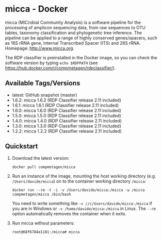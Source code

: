 # micca - Docker

micca (MICrobial Community Analysis) is a software pipeline for the processing
of amplicon sequencing data, from raw sequences to OTU tables, taxonomy
classification and phylogenetic tree inference. The pipeline can be applied to a
range of highly conserved genes/spacers, such as 16S rRNA gene, Internal
Transcribed Spacer (ITS) and 28S rRNA. Homepage: http://www.micca.org.

The RDP classifier is preinstalled in the Docker image, so you can check the
software version by typing ``echo $RDPPATH``
(see https://hub.docker.com/r/compmetagen/rdpclassifier/).

## Available Tags/Versions

- latest: GitHub snapshot (master)
- 1.6.2: micca 1.6.2 (RDP Classifier release 2.11 included)
- 1.6.1: micca 1.6.1 (RDP Classifier release 2.11 included)
- 1.6.0: micca 1.6.0 (RDP Classifier release 2.11 included)
- 1.5.0: micca 1.5.0 (RDP Classifier release 2.11 included)
- 1.4.0: micca 1.4.0 (RDP Classifier release 2.11 included)
- 1.3.0: micca 1.3.0 (RDP Classifier release 2.11 included)
- 1.2.2: micca 1.2.2 (RDP Classifier release 2.11 included)


## Quickstart

1. Download the latest version:

   `docker pull compmetagen/micca`

2. Run an instance of the image, mounting the host working directory
   (e.g. ``/Users/davide/micca``) on to the container working directory
   ``/micca``:

   `docker run --rm -t -i -v /Users/davide/micca:/micca -w /micca compmetagen/micca /bin/bash`

   You need to write something like ``-v //c/Users/davide/micca:/micca`` if
   you are in Windows or ``-v /home/davide/micca:/micca`` in Linux. The
   ``--rm`` option automatically removes the container when it exits.

3. Run micca without parameters:

   `root@68f6784e1101:/micca# micca`
